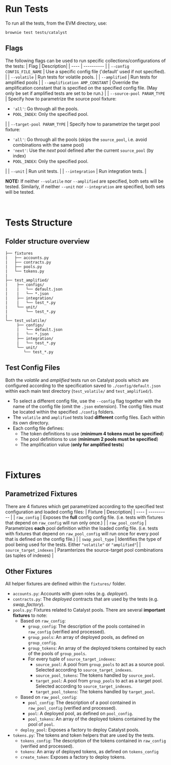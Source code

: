 # Run Tests
To run all the tests, from the EVM directory, use:
```
brownie test tests/catalyst
```

## Flags
The following flags can be used to run specific collections/configurations of the tests:
| Flag                           | Description|
| ----                           | ---------- |
| `--config CONFIG_FILE_NAME`    | Use a specific config file ('default' used if not specified).  |
| `--volatile`                   | Run tests for volatile pools.  |
| `--amplified`                  | Run tests for amplified pools  |
| `--amplification AMP_CONSTANT` | Override the amplification constant that is specified on the specified config file. (May only be set if amplified tests are set to be run.)  |
| `--source-pool PARAM_TYPE` | Specify how to parametrize the source pool fixture:<ul><li>`'all'`: Go through all the pools.</li><li>`POOL_INDEX`: Only the specified pool.</li></ul>  |
| `--target-pool PARAM_TYPE` | Specify how to parametrize the target pool fixture:<ul><li>`'all'`: Go through all the pools (skips the `source_pool`, i.e. avoid combinations with the same pool)</li><li>`'next'`: Use the *next* pool defined after the current `source_pool` (by index)</li><li>`POOL_INDEX`: Only the specified pool.</li></ul>  |
| `--unit`                       | Run unit tests.  |
| `--integration`                | Run integration tests.  |

**NOTE:** If neither `--volatile` nor `--amplified` are specified, both sets will be tested. Similarly, if neither `--unit` nor `--integration` are specified, both sets will be tested.

<br/>

# Tests Structure
## Folder structure overview
```
├── fixtures
|   ├── accounts.py
|   ├── contracts.py
|   ├── pools.py
|   └── tokens.py
|
├── test_amplified/
|    ├── configs/
|    |   └── default.json
|    |   └── *.json
|    ├── integration/
|    |   └── test_*.py
|    └── unit/
|        └── test_*.py
|
└── test_volatile/
     ├── configs/
     |   └── default.json
     |   └── *.json
     ├── integration/
     |   └── test_*.py
     └── unit/
        └── test_*.py
```

## Test Config Files
Both the *volatile* and *amplified* tests run on Catalyst pools which are configured according to the specification saved to `./config/default.json` within each main test directory (`test_volatile/` and `test_amplified/`).
- To select a different config file, use the `--config` flag together with the name of the config file (omit the `.json` extension). The config files must be located within the specified `./config` folders.
- The `volatile` and `amplified` tests load **different** config files. Each within its own directory.
- Each config file defines:
    - The token definitions to use (**minimum 4 tokens must be specified**)
    - The pool definitions to use (**minimum 2 pools must be specified**)
    - The amplification value (**only for amplified tests**)

<br/>

# Fixtures
## Parametrized Fixtures
There are 4 fixtures which get parametrized according to the specified test configuration and loaded config files:
| Fixture           | Description|
| ----              | ---------- |
| `raw_config`      | Exposes the **full** config config file. (i.e. tests with fixtures that depend on `raw_config` will run only once.) |
| `raw_pool_config` | Parametrizes **each** pool definition within the loaded config file. (i.e. tests with fixtures that depend on `raw_pool_config` will run once for every pool that is defined on the config file.) |
| `swap_pool_type`  | Identifies the type of pool being used for the tests. Either `"volatile"` or `"amplified"`|
| `source_target_indexes` | Paramterizes the source-target pool combinations (as tuples of indexes) |
## Other Fixtures
All helper fixtures are defined within the `fixtures/` folder.

- `accounts.py`: Accounts with given roles (e.g. *deployer*).
- `contracts.py`: The *deployed* contracts that are used by the tests (e.g. *swap_factory*).
- `pools.py`: Fixtures related to Catalyst pools. There are several **important fixtures** to note:
    - Based on `raw_config`:
        - `group_config`: The description of the pools contained in `raw_config` (verified and processed).
        - `group_pools`: An array of deployed pools, as defined on `group_config`.
        - `group_tokens`: An array of the deployed tokens contained by each of the pools of `group_pools`.
        - For every tuple of `source_target_indexes`:
            - `source_pool`: A pool from `group_pools` to act as a source pool. Selected according to `source_target_indexes`.
            - `source_pool_tokens`: The tokens handled by `source_pool`.
            - `target_pool`: A pool from `group_pools` to act as a target pool. Selected according to `source_target_indexes`.
            - `target_pool_tokens`: The tokens handled by `target_pool`.
    - Based on `raw_pool_config`:
        - `pool_config`: The description of a pool contained in `raw_pool_config` (verified and processed).
        - `pool`: A deployed pool, as defined on `pool_config`.
        - `pool_tokens`: An array of the deployed tokens contained by the pool of `pool`.
    - `deploy_pool`: Exposes a factory to deploy Catalyst pools.
- `tokens.py`: The tokens and token helpers that are used by the tests.
    - `tokens_config`: The description of the tokens contained in `raw_config` (verified and processed).
    - `tokens`: An array of deployed tokens, as defined on `tokens_config`
    - `create_token`: Exposes a factory to deploy tokens.
